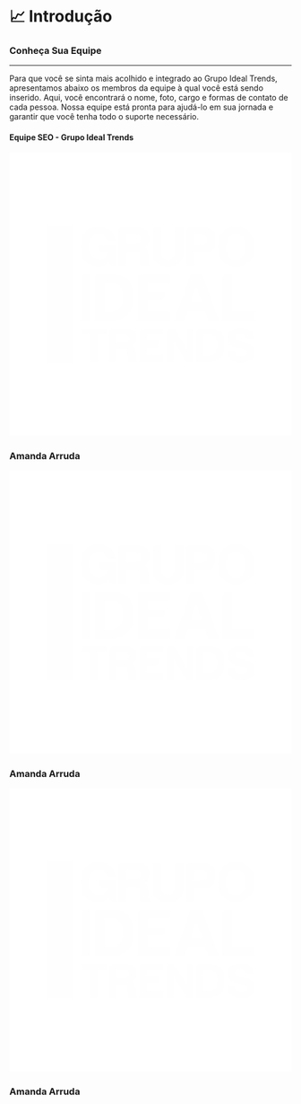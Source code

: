 # 📈 Introdução

### Conheça Sua Equipe

***

Para que você se sinta mais acolhido e integrado ao Grupo Ideal Trends, apresentamos abaixo os membros da equipe à qual você está sendo inserido. Aqui, você encontrará o nome, foto, cargo e formas de contato de cada pessoa. Nossa equipe está pronta para ajudá-lo em sua jornada e garantir que você tenha todo o suporte necessário.

#### Equipe SEO - Grupo Ideal Trends

<div class="imgs-equipe">

<div class="equipe-01 info-equipe">

![Amanda Arruda](./images/logo-git.png "Logoasdasdasd")
  ### Amanda Arruda

</div>

 <div class="equipe-02 info-equipe">

![Amanda Arruda](./images/logo-git.png "Logoasdasdasd")
  ### Amanda Arruda

</div>

<div class="equipe-03 info-equipe">

![Amanda Arruda](./images/logo-git.png "Logoasdasdasd")
  ### Amanda Arruda

</div>
